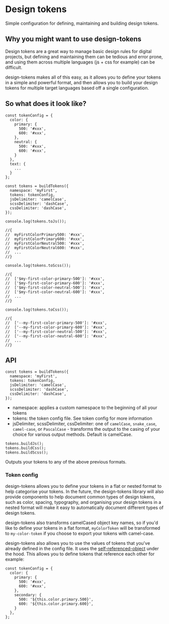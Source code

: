 # Design tokens

Simple configuration for defining, maintaining and building design tokens.

## Why you might want to use design-tokens

Design tokens are a great way to manage basic design rules for digital projects, but defining and maintaining them can be tedious and error prone, and using them across multiple languages (js + css for example) can be difficult.

design-tokens makes all of this easy, as it allows you to define your tokens in a simple and powerful format, and then allows you to build your design tokens for multiple target languages based off a single configuration.

## So what does it look like?

```
const tokenConfig = {
  color: {
    primary: {
      500: '#xxx',
      600: '#xxx',
    },
    neutral: {
      500: '#xxx',
      600: '#xxx',
    }
  },
  text: {
    ...
  }
};

const tokens = buildTokens({
  namespace: 'myFirst',
  tokens: tokenConfig,
  jsDelimiter: 'camelCase',
  scssDelimiter: 'dashCase',
  cssDelimiter: 'dashCase',
});

console.log(tokens.toJs());

//{
//  myFirstColorPrimary500: '#xxx',
//  myFirstColorPrimary600: '#xxx',
//  myFirstColorNeutral500: '#xxx',
//  myFirstColorNeutral600: '#xxx',
//  ...
//}

console.log(tokens.toScss());

//{
//  ['$my-first-color-primary-500']: '#xxx',
//  ['$my-first-color-primary-600']: '#xxx',
//  ['$my-first-color-neutral-500']: '#xxx',
//  ['$my-first-color-neutral-600']: '#xxx',
//  ...
//}

console.log(tokens.toCss());

//{
//  ['--my-first-color-primary-500']: '#xxx',
//  ['--my-first-color-primary-600']: '#xxx',
//  ['--my-first-color-neutral-500']: '#xxx',
//  ['--my-first-color-neutral-600']: '#xxx',
//  ...
//}
```

## API

```
const tokens = buildTokens({
  namespace: 'myFirst',
  tokens: tokenConfig,
  jsDelimiter: 'camelCase',
  scssDelimiter: 'dashCase',
  cssDelimiter: 'dashCase',
});
```

- namespace: applies a custom namespace to the beginning of all your tokens
- tokens: the token config file. See token config for more information
- jsDelimiter, scssDelimiter, cssDelimiter: one of `camelCase`, `snake_case`, `camel-case`, or `PascalCase` - transforms the output to the casing of your choice for various output methods. Default is camelCase.

```
tokens.buildJs();
tokens.buildCss();
tokens.buildScss();
```

Outputs your tokens to any of the above previous formats.

### Token config

design-tokens allows you to define your tokens in a flat or nested format to help categorise your tokens. In the future, the design-tokens library will also provide components to help document common types of design tokens, such as color, spacing, typography, and organising your design tokens in a nested format will make it easy to automatically document different types of design tokens.

design-tokens also transforms camelCased object key names, so if you'd like to define your tokens in a flat format, `myColorToken` will be transformed to `my-color-token` if you choose to export your tokens with camel-case.

design-tokens also allows you to use the values of tokens that you've already defined in the config file. It uses the [self-referenced-object](https://github.com/alex-e-leon/self-referenced-object) under the hood. This allows you to define tokens that reference each other for example:

```
const tokenConfig = {
  color: {
    primary: {
      500: '#xxx',
      600: '#xxx',
    },
    secondary: {
      500: '${this.color.primary.500}',
      600: '${this.color.primary.600}',
    }
  },
};
```
